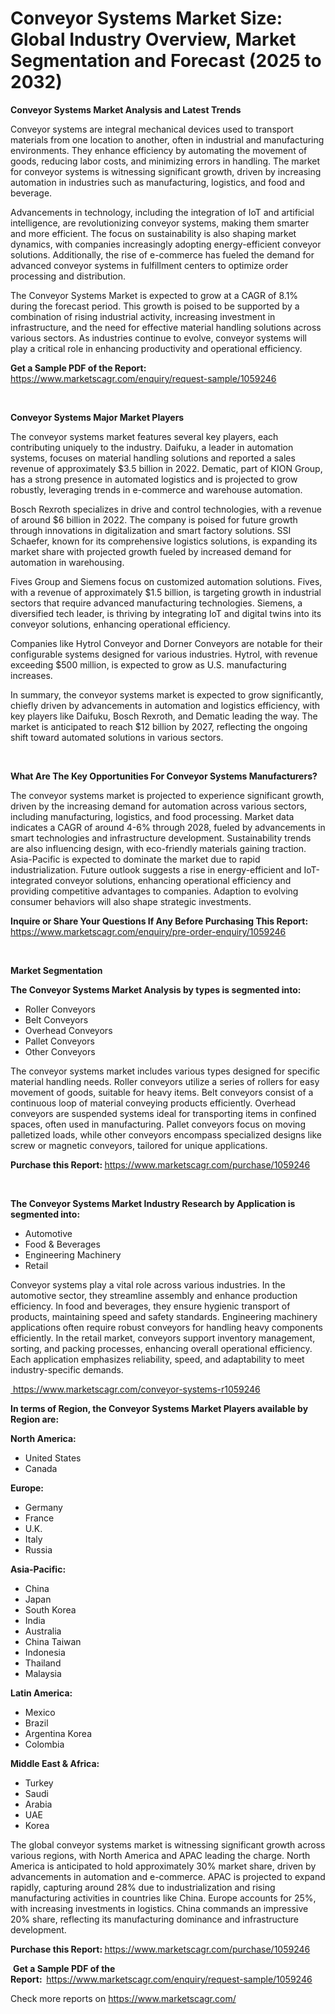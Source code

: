 <p><h1>Conveyor Systems Market Size: Global Industry Overview, Market Segmentation and Forecast (2025 to 2032)</h1></p><p><strong>Conveyor Systems Market Analysis and Latest Trends</strong></p>
<p><p>Conveyor systems are integral mechanical devices used to transport materials from one location to another, often in industrial and manufacturing environments. They enhance efficiency by automating the movement of goods, reducing labor costs, and minimizing errors in handling. The market for conveyor systems is witnessing significant growth, driven by increasing automation in industries such as manufacturing, logistics, and food and beverage. </p><p>Advancements in technology, including the integration of IoT and artificial intelligence, are revolutionizing conveyor systems, making them smarter and more efficient. The focus on sustainability is also shaping market dynamics, with companies increasingly adopting energy-efficient conveyor solutions. Additionally, the rise of e-commerce has fueled the demand for advanced conveyor systems in fulfillment centers to optimize order processing and distribution.</p><p>The Conveyor Systems Market is expected to grow at a CAGR of 8.1% during the forecast period. This growth is poised to be supported by a combination of rising industrial activity, increasing investment in infrastructure, and the need for effective material handling solutions across various sectors. As industries continue to evolve, conveyor systems will play a critical role in enhancing productivity and operational efficiency.</p></p>
<p><strong>Get a Sample PDF of the Report:&nbsp;</strong> <a href="https://www.marketscagr.com/enquiry/request-sample/1059246?utm_campaign=2337&utm_medium=2&utm_source=Github&utm_content=ia&utm_term=10042025&utm_id=conveyor-systems">https://www.marketscagr.com/enquiry/request-sample/1059246</a></p>
<p>&nbsp;</p>
<p><strong>Conveyor Systems Major Market Players</strong></p>
<p><p>The conveyor systems market features several key players, each contributing uniquely to the industry. Daifuku, a leader in automation systems, focuses on material handling solutions and reported a sales revenue of approximately $3.5 billion in 2022. Dematic, part of KION Group, has a strong presence in automated logistics and is projected to grow robustly, leveraging trends in e-commerce and warehouse automation.</p><p>Bosch Rexroth specializes in drive and control technologies, with a revenue of around $6 billion in 2022. The company is poised for future growth through innovations in digitalization and smart factory solutions. SSI Schaefer, known for its comprehensive logistics solutions, is expanding its market share with projected growth fueled by increased demand for automation in warehousing. </p><p>Fives Group and Siemens focus on customized automation solutions. Fives, with a revenue of approximately $1.5 billion, is targeting growth in industrial sectors that require advanced manufacturing technologies. Siemens, a diversified tech leader, is thriving by integrating IoT and digital twins into its conveyor solutions, enhancing operational efficiency.</p><p>Companies like Hytrol Conveyor and Dorner Conveyors are notable for their configurable systems designed for various industries. Hytrol, with revenue exceeding $500 million, is expected to grow as U.S. manufacturing increases. </p><p>In summary, the conveyor systems market is expected to grow significantly, chiefly driven by advancements in automation and logistics efficiency, with key players like Daifuku, Bosch Rexroth, and Dematic leading the way. The market is anticipated to reach $12 billion by 2027, reflecting the ongoing shift toward automated solutions in various sectors.</p></p>
<p>&nbsp;</p>
<p><strong>What Are The Key Opportunities For Conveyor Systems Manufacturers?</strong></p>
<p><p>The conveyor systems market is projected to experience significant growth, driven by the increasing demand for automation across various sectors, including manufacturing, logistics, and food processing. Market data indicates a CAGR of around 4-6% through 2028, fueled by advancements in smart technologies and infrastructure development. Sustainability trends are also influencing design, with eco-friendly materials gaining traction. Asia-Pacific is expected to dominate the market due to rapid industrialization. Future outlook suggests a rise in energy-efficient and IoT-integrated conveyor solutions, enhancing operational efficiency and providing competitive advantages to companies. Adaption to evolving consumer behaviors will also shape strategic investments.</p></p>
<p><strong>Inquire or Share Your Questions If Any Before Purchasing This Report:</strong> <a href="https://www.marketscagr.com/enquiry/pre-order-enquiry/1059246?utm_campaign=2337&utm_medium=2&utm_source=Github&utm_content=ia&utm_term=10042025&utm_id=conveyor-systems">https://www.marketscagr.com/enquiry/pre-order-enquiry/1059246</a></p>
<p>&nbsp;</p>
<p><strong>Market Segmentation</strong></p>
<p><strong>The Conveyor Systems Market Analysis by types is segmented into:</strong></p>
<p><ul><li>Roller Conveyors</li><li>Belt Conveyors</li><li>Overhead Conveyors</li><li>Pallet Conveyors</li><li>Other Conveyors</li></ul></p>
<p><p>The conveyor systems market includes various types designed for specific material handling needs. Roller conveyors utilize a series of rollers for easy movement of goods, suitable for heavy items. Belt conveyors consist of a continuous loop of material conveying products efficiently. Overhead conveyors are suspended systems ideal for transporting items in confined spaces, often used in manufacturing. Pallet conveyors focus on moving palletized loads, while other conveyors encompass specialized designs like screw or magnetic conveyors, tailored for unique applications.</p></p>
<p><strong>Purchase this Report:&nbsp;</strong><a href="https://www.marketscagr.com/purchase/1059246?utm_campaign=2337&utm_medium=2&utm_source=Github&utm_content=ia&utm_term=10042025&utm_id=conveyor-systems">https://www.marketscagr.com/purchase/1059246</a></p>
<p>&nbsp;</p>
<p><strong>The Conveyor Systems Market Industry Research by Application is segmented into:</strong></p>
<p><ul><li>Automotive</li><li>Food & Beverages</li><li>Engineering Machinery</li><li>Retail</li></ul></p>
<p><p>Conveyor systems play a vital role across various industries. In the automotive sector, they streamline assembly and enhance production efficiency. In food and beverages, they ensure hygienic transport of products, maintaining speed and safety standards. Engineering machinery applications often require robust conveyors for handling heavy components efficiently. In the retail market, conveyors support inventory management, sorting, and packing processes, enhancing overall operational efficiency. Each application emphasizes reliability, speed, and adaptability to meet industry-specific demands.</p></p>
<p><a href="https://www.marketscagr.com/conveyor-systems-r1059246?utm_campaign=2337&utm_medium=2&utm_source=Github&utm_content=ia&utm_term=10042025&utm_id=conveyor-systems">&nbsp;https://www.marketscagr.com/conveyor-systems-r1059246</a></p>
<p><strong>In terms of Region, the Conveyor Systems Market Players available by Region are:</strong></p>
<p>
    <p> <strong> North America: </strong>
        <ul>
            <li>United States</li>
            <li>Canada</li>
        </ul>
        </p> 
    <p> <strong> Europe: </strong>
        <ul>
            <li>Germany</li>
            <li>France</li>
            <li>U.K.</li>
            <li>Italy</li>
            <li>Russia</li>
        </ul>
        </p> 
    <p> <strong> Asia-Pacific: </strong>
        <ul>
            <li>China</li>
            <li>Japan</li>
            <li>South Korea</li>
            <li>India</li>
            <li>Australia</li>
            <li>China Taiwan</li>
            <li>Indonesia</li>
            <li>Thailand</li>
            <li>Malaysia</li>
        </ul>
        </p> 
    <p> <strong> Latin America: </strong>
        <ul>
            <li>Mexico</li>
            <li>Brazil</li>
            <li>Argentina Korea</li>
            <li>Colombia</li>
        </ul>
        </p> 
    <p> <strong> Middle East & Africa: </strong>
        <ul>
            <li>Turkey</li>
            <li>Saudi</li>
            <li>Arabia</li>
            <li>UAE</li>
            <li>Korea</li>
        </ul>
    </p>
    </p>
<p><p>The global conveyor systems market is witnessing significant growth across various regions, with North America and APAC leading the charge. North America is anticipated to hold approximately 30% market share, driven by advancements in automation and e-commerce. APAC is projected to expand rapidly, capturing around 28% due to industrialization and rising manufacturing activities in countries like China. Europe accounts for 25%, with increasing investments in logistics. China commands an impressive 20% share, reflecting its manufacturing dominance and infrastructure development.</p></p>
<p><strong>Purchase this Report: </strong><a href="https://www.marketscagr.com/purchase/1059246?utm_campaign=2337&utm_medium=2&utm_source=Github&utm_content=ia&utm_term=10042025&utm_id=conveyor-systems">https://www.marketscagr.com/purchase/1059246</a></p>
<p>&nbsp;<strong>Get a Sample PDF of the Report:&nbsp;&nbsp;</strong><a href="https://www.marketscagr.com/enquiry/request-sample/1059246?utm_campaign=2337&utm_medium=2&utm_source=Github&utm_content=ia&utm_term=10042025&utm_id=conveyor-systems">https://www.marketscagr.com/enquiry/request-sample/1059246</a></p>
<p><strong></strong></p>
<p>Check more reports on <a href="https://www.marketscagr.com/?utm_campaign=2337&utm_medium=2&utm_source=Github&utm_content=ia&utm_term=10042025&utm_id=conveyor-systems">https://www.marketscagr.com/</a></p>